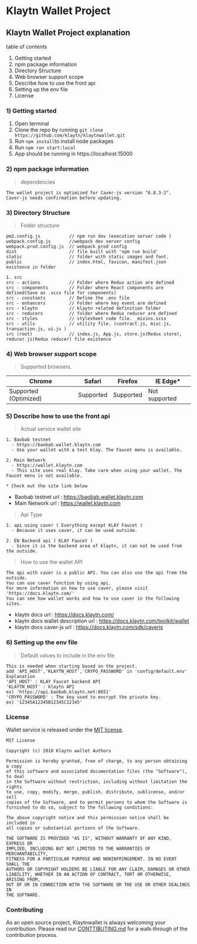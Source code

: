 # Klaytn Wallet Project
 
## Klaytn Wallet Project explanation
table of contents
1) Getting started
2) npm package information
3) Directory Structure
4) Web browser support scope
5) Describe how to use the front api
6) Setting up the env file
7) License

### 1) Getting started
1. Open terminal
2. Clone the repo by running `git clone https://github.com/klaytn/klaytnwallet.git`
3. Run `npm install`to install node packages
4. Run `npm run start:local`
5. App should be running in https://localhost:15000

### 2) npm package information
> dependencies
```
The wallet project is optimized for Caver-js version "0.8.3-2".
Caver-js needs confirmation before updating.
```

### 3) Directory Structure
> Folder structure
```
pm2.config.js           // npm run dev (execution server code )
webpack.config.js       //webpack dev server config
webpack.prod.config.js  // webpack prod config
dist                    // file built with 'npm run build'
static                  // folder with static images and font.
public                  // index.html, favicon, manifest.json existence in folder

1. src
src - actions           // Folder where Redux action are defined
src - components        // Folder where React components are defined(Save as .scss file for components)
src - constants         // Define the .env file
src - enhancers         // Folder where key event are defined
src - klaytn            // klaytn related definition folder
src - reducers          // folder where Redux reducer are defined
src - styles            // stylesheet code file. _mixins.scss
src - utils             // utility file. (contract.js, misc.js, transaction.js, ui.js )
src (root)              // index.js, App.js, store.js(Redux store), reducer.js(Redux reducer) file existence

```

### 4) Web browser support scope
> Supported browsers.

Chrome | Safari | Firefox | IE Edge*
---------------------- | ---------------------- | ---------------------- | ----------------------
Supported (Optimized) | Supported | Supported | Not supported


### 5) Describe how to use the front api
> Actual service wallet site
```
1. Baobab testnet
  - https://baobab.wallet.klaytn.com
  - Use your wallet with a test klay. The Faucet menu is available.

2. Main Network
  - https://wallet.klaytn.com
  - This site uses real klay. Take care when using your wallet. The Faucet menu is not available.

* Check out the site link below
```
* Baobab testnet url : https://baobab.wallet.klaytn.com
* Main Network url : https://wallet.klaytn.com

> Api Type
```
1. api using caver ( Everything except KLAY Faucet )
  - Because it uses caver, it can be used outside.

2. EN Backend api ( KLAY Faucet )
  - Since it is the backend area of ​​klaytn, it can not be used from the outside.
```
> How to use the wallet API
```
The api with caver is a public API. You can also use the api from the outside.
You can use caver function by using api.
For more information on how to use caver, please visit 'https://docs.klaytn.com/'
You can see how wallet works and how to use caver in the following sites.
```
* klaytn docs url : https://docs.klaytn.com/
* klaytn docs wallet description url : https://docs.klaytn.com/toolkit/wallet
* klaytn docs caver-js url : https://docs.klaytn.com/sdk/caverjs

### 6) Setting up the env file
> Default values ​​to include in the env file

```
This is needed when starting based on the project.
add 'API_HOST','KLAYTN_HOST','CRYPO_PASSWORD' in 'config/default.env'
Explanation
'API_HOST' : KLAY Faucet backend API
'KLAYTN_HOST' : klaytn API
ex) 'https://api.baobab.klaytn.net:8651'
'CRYPO_PASSWORD' : The key used to encrypt the private key.
ex) '12345A12345B12345C12345'
```

### License
Wallet service is released under the [MIT license](./LICENSE).

```
MIT License

Copyright (c) 2018 Klaytn wallet Authors

Permission is hereby granted, free of charge, to any person obtaining a copy
of this software and associated documentation files (the "Software"), to deal
in the Software without restriction, including without limitation the rights
to use, copy, modify, merge, publish, distribute, sublicense, and/or sell
copies of the Software, and to permit persons to whom the Software is
furnished to do so, subject to the following conditions:

The above copyright notice and this permission notice shall be included in
all copies or substantial portions of the Software.

THE SOFTWARE IS PROVIDED "AS IS", WITHOUT WARRANTY OF ANY KIND, EXPRESS OR
IMPLIED, INCLUDING BUT NOT LIMITED TO THE WARRANTIES OF MERCHANTABILITY,
FITNESS FOR A PARTICULAR PURPOSE AND NONINFRINGEMENT. IN NO EVENT SHALL THE
AUTHORS OR COPYRIGHT HOLDERS BE LIABLE FOR ANY CLAIM, DAMAGES OR OTHER
LIABILITY, WHETHER IN AN ACTION OF CONTRACT, TORT OR OTHERWISE, ARISING FROM,
OUT OF OR IN CONNECTION WITH THE SOFTWARE OR THE USE OR OTHER DEALINGS IN
THE SOFTWARE.
```

### Contributing

As an open source project, Klaytnwallet is always welcoming your contribution. Please read our [CONTTIBUTING.md](./CONTRIBUTING.md) for a walk-through of the contribution process.
